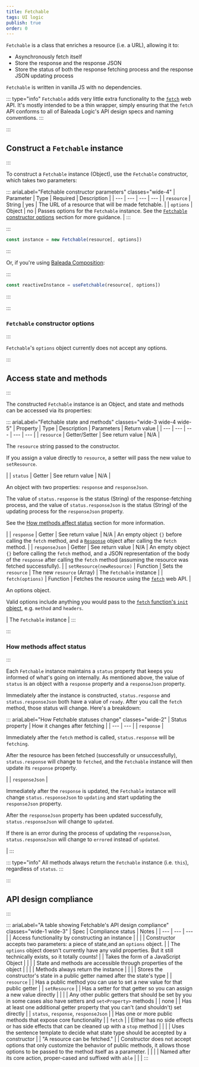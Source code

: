 ```yaml
---
title: Fetchable
tags: UI logic
publish: true
order: 0
---
```


`Fetchable` is a class that enriches a resource (i.e. a URL), allowing it to:
- Asynchronously fetch itself
- Store the response and the response JSON
- Store the status of both the response fetching process and the response JSON updating process

`Fetchable` is written in vanilla JS with no dependencies.

::: type="info"
`Fetchable` adds very little extra functionality to the [`fetch`](https://developer.mozilla.org/en-US/docs/Web/API/WindowOrWorkerGlobalScope/fetch) web API. It's mostly intended to be a thin wrapper, simply ensuring that the `fetch` API conforms to all of Baleada Logic's API design specs and naming conventions.
:::


:::
## Construct a `Fetchable` instance
:::

To construct a `Fetchable` instance (Object), use the `Fetchable` constructor, which takes two parameters:

::: ariaLabel="Fetchable constructor parameters" classes="wide-4"
| Parameter | Type | Required | Description |
| --- | --- | --- | --- |
| `resource` | String | yes | The URL of a resource that will be made fetchable. |
| `options` | Object | no | Passes options for the `Fetchable` instance. See the [`Fetchable` constructor options](#Fetchable-constructor-options) section for more guidance. |
:::


:::
```js
const instance = new Fetchable(resource[, options])
```
:::

Or, if you're using [Baleada Composition](/docs/compositon):

:::
```js
const reactiveInstance = useFetchable(resource[, options])
```
:::


:::
### `Fetchable` constructor options
:::

`Fetchable`'s `options` object currently does not accept any options.


:::
## Access state and methods
:::

The constructed `Fetchable` instance is an Object, and state and methods can be accessed via its properties:


::: ariaLabel="Fetchable state and methods" classes="wide-3 wide-4 wide-5"
| Property | Type | Description | Parameters | Return value |
| --- | --- | --- | --- | --- |
| `resource` | Getter/Setter | See return value | N/A | <p>The `resource` string passed to the constructor.</p><p>If you assign a value directly to `resource`, a setter will pass the new value to `setResource`.</p> |
| `status` | Getter | See return value | N/A | <p>An object with two properties: `response` and `responseJson`.</p><p>The value of `status.response` is the status (String) of the response-fetching process, and the value of `status.responseJson` is the status (String) of the updating process for the `responseJson` property.</p><p>See the [How methods affect status](#how-methods-affect-status) section for more information.</p> |
| `response` | Getter | See return value | N/A | An empty object `{}` before calling the `fetch` method, and a [`Response`](https://developer.mozilla.org/en-US/docs/Web/API/Response) object after calling the `fetch` method. |
| `responseJson` | Getter | See return value | N/A | An empty object `{}` before calling the `fetch` method, and a JSON representation of the body of the `response` after calling the `fetch` method (assuming the resource was fetched successfully).  |
| `setResource(newResource)` | Function | Sets the `resource` | The new `resource` (Array) | The `Fetchable` instance |
| `fetch(options)` | Function | Fetches the resource using the [`fetch`](https://developer.mozilla.org/en-US/docs/Web/API/WindowOrWorkerGlobalScope/fetch) web API. | <p>An options object.</p><p>Valid options include anything you would pass to the [`fetch` function's `init` object](https://developer.mozilla.org/en-US/docs/Web/API/WindowOrWorkerGlobalScope/fetch), e.g. `method` and `headers`.</p> | The `Fetchable` instance |
:::


:::
### How methods affect status
:::

Each `Fetchable` instance maintains a `status` property that keeps you informed of what's going on internally. As mentioned above, the value of `status` is an object with a `response` property and a `responseJson` property.

Immediately after the instance is constructed, `status.response` and `status.responseJson` both have a value of `ready`. After you call the `fetch` method, those status will change. Here's a breakdown:

::: ariaLabel="How Fetchable statuses change" classes="wide-2"
| Status property | How it changes after fetching |
| --- | --- |
| `response` | <p>Immediately after the `fetch` method is called, `status.response` will be `fetching`.</p><p>After the resource has been fetched (successfully or unsuccessfully), `status.response` will change to `fetched`, and the `Fetchable` instance will then update its `response` property.</p> |
| `responseJson` | <p>Immediately after the `response` is updated, the `Fetchable` instance will change `status.responseJson` to `updating` and start updating the `responseJson` property.</p><p>After the `responseJson` property has been updated successfully, `status.responseJson` will change to `updated`.</p><p>If there is an error during the process of updating the `responseJson`, `status.responseJson` will change to `errored` instead of `updated`.</p> |
:::

::: type="info"
All methods always return the `Fetchable` instance (i.e. `this`), regardless of `status`.
:::


:::
## API design compliance
:::

::: ariaLabel="A table showing Fetchable's API design compliance"  classes="wide-1 wide-3"
| Spec | Compliance status | Notes |
| --- | --- | --- |
| Access functionality by constructing an instance | <ApiDesignSpecCheckmark /> |  |
| Constructor accepts two parameters: a piece of state,and an `options` object. | <ApiDesignSpecCheckmark /> | The `options` object doesn't currently have any valid properties. But it still technically exists, so it totally counts! |
| Takes the form of a JavaScript Object | <ApiDesignSpecCheckmark /> |  |
| State and methods are accessible through properties of the object | <ApiDesignSpecCheckmark /> |  |
| Methods always return the instance | <ApiDesignSpecCheckmark /> |  |
| Stores the constructor's state in a public getter named after the state's type | <ApiDesignSpecCheckmark /> | `resource`  |
| Has a public method you can use to set a new value for that public getter | <ApiDesignSpecCheckmark /> | `setResource` |
| Has a setter for that getter so you can assign a new value directly | <ApiDesignSpecCheckmark /> |  |
| Any other public getters that should be set by you in some cases also have setters and `set<Property>` methods | <ApiDesignSpecCheckmark /> | none |
| Has at least one additional getter property that you can't (and shouldn't) set directly | <ApiDesignSpecCheckmark /> | `status`, `response`, `responseJson` |
| Has one or more public methods that expose core functionality | <ApiDesignSpecCheckmark /> | `fetch` |
| Either has no side effects or has side effects that can be cleaned up with a `stop` method | <ApiDesignSpecCheckmark /> |  |
| Uses the sentence template to decide what state type should be accepted by a constructor | <ApiDesignSpecCheckmark /> | "A resource can be fetched." |
| Constructor does not accept options that only customize the behavior of public methods, it allows those options to be passed to the method itself as a parameter. | <ApiDesignSpecCheckmark /> | |
| Named after its core action, proper-cased and suffixed with `able` | <ApiDesignSpecCheckmark /> | |
:::

